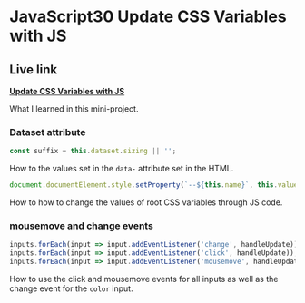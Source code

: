 # JavaScript30 Update CSS Variables with JS

## Live link
**[Update CSS Variables with JS](https://rawcdn.githack.com/Redvanisation/JavaScript-30/61b4e97d622cab895f701433596f26241722ad6f/3.CSS-Vars/index.html)**

What I learned in this mini-project.

### Dataset attribute 

``` javascript
const suffix = this.dataset.sizing || '';
```

How to the values set in the `data-` attribute set in the HTML.

``` JavaScript
document.documentElement.style.setProperty(`--${this.name}`, this.value + suffix);
```

How to how to change the values of root CSS variables through JS code.


### mousemove and change events

``` javascript
inputs.forEach(input => input.addEventListener('change', handleUpdate));
inputs.forEach(input => input.addEventListener('click', handleUpdate));
inputs.forEach(input => input.addEventListener('mousemove', handleUpdate));
```

How to use the click and mousemove events for all inputs as well as the change event for the `color` input.

